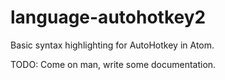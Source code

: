# language-autohotkey2

Basic syntax highlighting for AutoHotkey in Atom.

TODO: Come on man, write some documentation.

